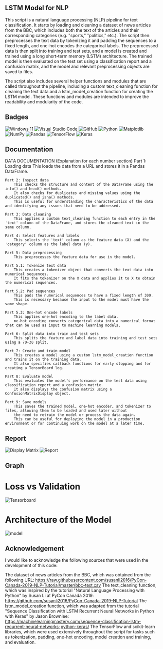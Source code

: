 ## LSTM Model for NLP
This script is a natural language processing (NLP) pipeline for text classification. It starts by loading and cleaning a dataset of news articles from the BBC, which includes both the text of the articles and their corresponding categories (e.g. "sports," "politics," etc.). The script then preprocesses the text data by tokenizing it and padding the sequences to a fixed length, and one-hot encodes the categorical labels. The preprocessed data is then split into training and test sets, and a model is created and trained using a long short-term memory (LSTM) architecture. The trained model is then evaluated on the test set using a classification report and a confusion matrix, and the model and relevant preprocessing objects are saved to files.

The script also includes several helper functions and modules that are called throughout the pipeline, including a custom text_cleaning function for cleaning the text data and a lstm_model_creation function for creating the LSTM model. These functions and modules are intended to improve the readability and modularity of the code.

## Badges

![Windows 11](https://img.shields.io/badge/Windows%2011-%230079d5.svg?style=for-the-badge&logo=Windows%2011&logoColor=white)
![Visual Studio Code](https://img.shields.io/badge/Visual%20Studio%20Code-0078d7.svg?style=for-the-badge&logo=visual-studio-code&logoColor=white)
![GitHub](https://img.shields.io/badge/github-%23121011.svg?style=for-the-badge&logo=github&logoColor=white)
![Python](https://img.shields.io/badge/python-3670A0?style=for-the-badge&logo=python&logoColor=ffdd54)
![Matplotlib](https://img.shields.io/badge/Matplotlib-%23ffffff.svg?style=for-the-badge&logo=Matplotlib&logoColor=black)
![NumPy](https://img.shields.io/badge/numpy-%23013243.svg?style=for-the-badge&logo=numpy&logoColor=white)
![Pandas](https://img.shields.io/badge/pandas-%23150458.svg?style=for-the-badge&logo=pandas&logoColor=white)
![TensorFlow](https://img.shields.io/badge/TensorFlow-%23FF6F00.svg?style=for-the-badge&logo=TensorFlow&logoColor=white)
![Keras](https://img.shields.io/badge/Keras-%23D00000.svg?style=for-the-badge&logo=Keras&logoColor=white)

## Documentation
DATA DOCUMENTATION (Explanation for each number section)
    Part 1: Loading data 
        This loads the data from a URL and stores it in a Pandas DataFrame.

    Part 2: Inspect data
        This checks the structure and content of the DataFrame using the info() and head() methods. 
        It also checks for duplicates and missing values using the duplicated() and isna() methods. 
        This is useful for understanding the characteristics of the data and identifying any issues that need to be addressed.

    Part 3: Data cleaning
        This applies a custom text_cleaning function to each entry in the 'text' column of the DataFrame, and stores the cleaned text in the same column.

    Part 4: Select features and labels
        This selects the 'text' column as the feature data (X) and the 'category' column as the label data (y).

    Part 5: Data preprocessing
        This preprocesses the feature data for use in the model.

    Part 5.1: Tokenize text data
        This creates a tokenizer object that converts the text data into numerical sequences. 
        It fits the tokenizer on the X data and applies it to X to obtain the numerical sequences.

    Part 5.2: Pad sequences
        This pads the numerical sequences to have a fixed length of 300. 
        This is necessary because the input to the model must have the same shape.

    Part 5.3: One-hot encode labels
        This applies one-hot encoding to the label data. 
        ne-hot encoding converts categorical data into a numerical format that can be used as input to machine learning models.

    Part 6: Split data into train and test sets
        This splits the feature and label data into training and test sets using a 70-30 split.

    Part 7: Create and train model
        This creates a model using a custom lstm_model_creation function and trains it on the training data. 
        It also specifies callback functions for early stopping and for creating a TensorBoard log.

    Part 8: Evaluate model
        This evaluates the model's performance on the test data using classification report and a confusion matrix. 
        It also displays the confusion matrix using a ConfusionMatrixDisplay object.

    Part 9: Save models
        This saves the trained model, one-hot encoder, and tokenizer to files, allowing them to be loaded and used later without 
        the need to retrain the model or process the data again. 
        This can be useful for deploying the model in a production environment or for continuing work on the model at a later time.
## Report
![Display Matrix](https://user-images.githubusercontent.com/82282919/211462960-227d736b-72eb-40ed-8044-a4b1c68eaead.png)
![Report](https://user-images.githubusercontent.com/82282919/211462990-cc298d6e-152a-4bc1-8067-53e28ff15635.png)

## Graph
# Loss vs Validation
![Tensorboard](https://user-images.githubusercontent.com/82282919/211463181-d9e4a42c-91a5-4a32-8368-b4735e3c0fa8.png)

# Architecture of the Model
![model](https://user-images.githubusercontent.com/82282919/211461584-c21a3dd2-1f76-447f-beac-705321e14a29.png)

## Acknowledgement
I would like to acknowledge the following sources that were used in the development of this code:

The dataset of news articles from the BBC, which was obtained from the following URL: https://raw.githubusercontent.com/susanli2016/PyCon-Canada-2019-NLP-Tutorial/master/bbc-text.csv
The text_cleaning function, which was inspired by the tutorial "Natural Language Processing with Python" by Susan Li at PyCon Canada 2019: https://github.com/susanli2016/PyCon-Canada-2019-NLP-Tutorial
The lstm_model_creation function, which was adapted from the tutorial "Sequence Classification with LSTM Recurrent Neural Networks in Python with Keras" by Jason Brownlee: https://machinelearningmastery.com/sequence-classification-lstm-recurrent-neural-networks-python-keras/
The TensorFlow and scikit-learn libraries, which were used extensively throughout the script for tasks such as tokenization, padding, one-hot encoding, model creation and training, and evaluation.
